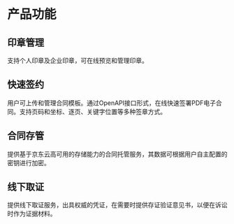 # 产品功能

## 印章管理

支持个人印章及企业印章，可在线预览和管理印章。

## 快速签约

用户可上传和管理合同模板。通过OpenAPI接口形式，在线快速签署PDF电子合同。支持页码和坐标、逐页、关键字位置等多种签章方式。

## 合同存管

提供基于京东云高可用的存储能力的合同托管服务，其数据可根据用户自主配置的密钥进行加密。

## 线下取证

提供线下取证服务，出具权威的凭证，在需要时提供存证验证意见书，以便在诉讼时作为证据材料。


